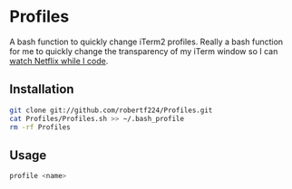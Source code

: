 # Profiles

A bash function to quickly change iTerm2 profiles.  Really a bash function for me to quickly change the transparency of my iTerm window so I can [watch Netflix while I code](intuition.png "intuition").

## Installation

```bash
git clone git://github.com/robertf224/Profiles.git
cat Profiles/Profiles.sh >> ~/.bash_profile
rm -rf Profiles
```

## Usage

```bash
profile <name>
```



